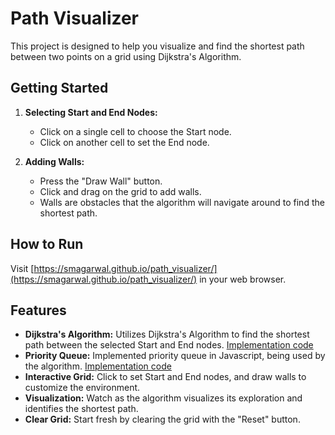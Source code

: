 # Path Visualizer

This project is designed to help you visualize and find the shortest path between two points on a grid using Dijkstra's Algorithm.

## Getting Started

1. **Selecting Start and End Nodes:**
   - Click on a single cell to choose the Start node.
   - Click on another cell to set the End node.

2. **Adding Walls:**
   - Press the "Draw Wall" button.
   - Click and drag on the grid to add walls.
   - Walls are obstacles that the algorithm will navigate around to find the shortest path.

## How to Run

Visit [https://smagarwal.github.io/path_visualizer/](https://smagarwal.github.io/path_visualizer/) in your web browser.

## Features

- **Dijkstra's Algorithm:** Utilizes Dijkstra's Algorithm to find the shortest path between the selected Start and End nodes. [Implementation code](/src/App.jsx)
- **Priority Queue:** Implemented priority queue in Javascript, being used by the algorithm.  [Implementation code](/lib/ts_priority_queue.js)
- **Interactive Grid:** Click to set Start and End nodes, and draw walls to customize the environment.
- **Visualization:** Watch as the algorithm visualizes its exploration and identifies the shortest path.
- **Clear Grid:** Start fresh by clearing the grid with the "Reset" button.
